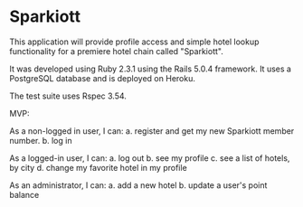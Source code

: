 # Sparkiott

This application will provide profile access and simple hotel lookup functionality for a premiere hotel chain called "Sparkiott".

It was developed using Ruby 2.3.1 using the Rails 5.0.4 framework. It uses a PostgreSQL database and is deployed on Heroku.

The test suite uses Rspec 3.54.

MVP:

As a non-logged in user, I can:
a. register and get my new Sparkiott member number.
b. log in

As a logged-in user, I can:
a. log out
b. see my profile
c. see a list of hotels, by city
d. change my favorite hotel in my profile

As an administrator, I can:
a. add a new hotel
b. update a user's point balance





<!-- * System dependencies

* Configuration

* Database creation

* Database initialization

* How to run the test suite

* Services (job queues, cache servers, search engines, etc.)

* Deployment instructions

* ... -->
